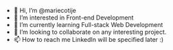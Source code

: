 - 👋 Hi, I’m @mariecotije
- 👀 I’m interested in Front-end Development
- 🌱 I’m currently learning Full-stack Web Development
- 💞️ I’m looking to collaborate on any interesting project.
- 📫 How to reach me LinkedIn will be specified later :) 

<!---
mariecotije/mariecotije is a ✨ special ✨ repository because its `README.md` (this file) appears on your GitHub profile.
You can click the Preview link to take a look at your changes.
--->
